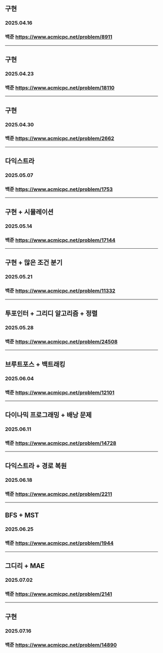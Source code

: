 ## 구현
### 2025.04.16
### 백준 https://www.acmicpc.net/problem/8911
---
## 구현
### 2025.04.23
### 백준 https://www.acmicpc.net/problem/18110
---
## 구현
### 2025.04.30
### 백준 https://www.acmicpc.net/problem/2662
---
## 다익스트라
### 2025.05.07
### 백준 https://www.acmicpc.net/problem/1753
---
## 구현 + 시뮬레이션
### 2025.05.14
### 백준 https://www.acmicpc.net/problem/17144
---
## 구현 + 많은 조건 분기
### 2025.05.21
### 백준 https://www.acmicpc.net/problem/11332
---
## 투포인터 + 그리디 알고리즘 + 정렬
### 2025.05.28
### 백준 https://www.acmicpc.net/problem/24508
---
## 브루트포스 + 백트래킹
### 2025.06.04
### 백준 https://www.acmicpc.net/problem/12101
---
## 다이나믹 프로그래밍 + 배낭 문제
### 2025.06.11
### 백준 https://www.acmicpc.net/problem/14728
---
## 다익스트라 + 경로 복원
### 2025.06.18
### 백준 https://www.acmicpc.net/problem/2211
---
## BFS + MST
### 2025.06.25
### 백준 https://www.acmicpc.net/problem/1944
---
## 그디리 + MAE
### 2025.07.02
### 백준 https://www.acmicpc.net/problem/2141
---
## 구현
### 2025.07.16
### 백준 https://www.acmicpc.net/problem/14890
